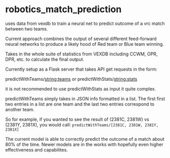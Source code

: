 # robotics_match_prediction

uses data from vexdb to train a neural net to predict outcome of a vrc match between two teams.

Current approach combines the output of several different feed-forward neural networks to produce a likely hood of Red team or Blue team winning.

Takes in the whole suite of statistics from VEXDB including CCWM, OPR, DPR, etc. to calculate the final output.

Currently setup as a Flask server that takes API get requests in the form:

predictWithTeams/<string:teams> or predictWithStats/<string:stats>

it is not recommended to use predictWithStats as input it quite complex.

predictWithTeams simply takes in JSON info formatted in a list. The first first two entries in a list are one team and the last two entries correspond to another team.

So for example, if you wanted to see the result of (2381C, 2381W) vs (2381Y, 2381X), you would call:
```predictWithTeams/[2381C, 2381W, 2381Y, 2381X]```

The current model is able to correctly predict the outcome of a match about 80% of the time. Newer models are in the works with hopefully even higher effectiveness and capabilites. 
